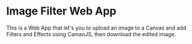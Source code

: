 # Image Filter Web App
This is a Web App that let's you to upload an image to a Canvas and add Filters and Effects using CamanJS, then download the edited image. 
